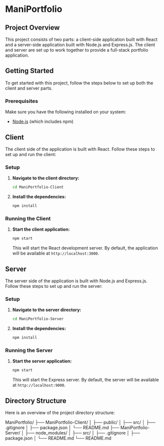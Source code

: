 # ManiPortfolio

## Project Overview

This project consists of two parts: a client-side application built with React and a server-side application built with Node.js and Express.js. The client and server are set up to work together to provide a full-stack portfolio application.

## Getting Started

To get started with this project, follow the steps below to set up both the client and server parts.

### Prerequisites

Make sure you have the following installed on your system:
- [Node.js](https://nodejs.org/) (which includes npm)

## Client

The client side of the application is built with React. Follow these steps to set up and run the client:

### Setup

1. **Navigate to the client directory:**

    ```sh
    cd ManiPortfolio-Client
    ```

2. **Install the dependencies:**

    ```sh
    npm install
    ```

### Running the Client

1. **Start the client application:**

    ```sh
    npm start
    ```

    This will start the React development server. By default, the application will be available at `http://localhost:3000`.

## Server

The server side of the application is built with Node.js and Express.js. Follow these steps to set up and run the server:

### Setup

1. **Navigate to the server directory:**

    ```sh
    cd ManiPortfolio-Server
    ```

2. **Install the dependencies:**

    ```sh
    npm install
    ```

### Running the Server

1. **Start the server application:**

    ```sh
    npm start
    ```

    This will start the Express server. By default, the server will be available at `http://localhost:9000`.

## Directory Structure

Here is an overview of the project directory structure:

ManiPortfolio/
├── ManiPortfolio-Client/
│ ├── public/
│ ├── src/
│ ├── .gitignore
│ ├── package.json
│ └── README.md
├── ManiPortfolio-Server/
│ ├── node_modules/
│ ├── src/
│ ├── .gitignore
│ ├── package.json
│ └── README.md
└── README.md
